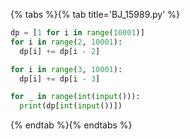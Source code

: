 {% tabs %}{% tab title='BJ_15989.py' %}

```py
dp = [1 for i in range(10001)]
for i in range(2, 10001):
  dp[i] += dp[i - 2]

for i in range(3, 10001):
  dp[i] += dp[i - 3]

for _ in range(int(input())):
  print(dp[int(input())])
```

{% endtab %}{% endtabs %}
